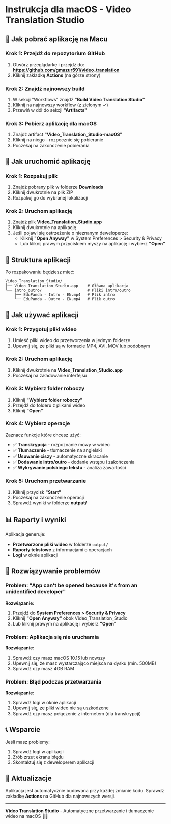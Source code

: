 # Instrukcja dla macOS - Video Translation Studio

## 🍎 Jak pobrać aplikację na Macu

### Krok 1: Przejdź do repozytorium GitHub
1. Otwórz przeglądarkę i przejdź do: **https://github.com/gmazur591/video_translation**
2. Kliknij zakładkę **Actions** (na górze strony)

### Krok 2: Znajdź najnowszy build
1. W sekcji "Workflows" znajdź **"Build Video Translation Studio"**
2. Kliknij na najnowszy workflow (z zielonym ✓)
3. Przewiń w dół do sekcji **"Artifacts"**

### Krok 3: Pobierz aplikację dla macOS
1. Znajdź artifact **"Video_Translation_Studio-macOS"**
2. Kliknij na niego - rozpocznie się pobieranie
3. Poczekaj na zakończenie pobierania

## 🚀 Jak uruchomić aplikację

### Krok 1: Rozpakuj plik
1. Znajdź pobrany plik w folderze **Downloads**
2. Kliknij dwukrotnie na plik ZIP
3. Rozpakuj go do wybranej lokalizacji

### Krok 2: Uruchom aplikację
1. Znajdź plik **Video_Translation_Studio.app**
2. Kliknij dwukrotnie na aplikację
3. Jeśli pojawi się ostrzeżenie o nieznanym deweloperze:
   - Kliknij **"Open Anyway"** w System Preferences > Security & Privacy
   - Lub kliknij prawym przyciskiem myszy na aplikację i wybierz **"Open"**

## 📁 Struktura aplikacji

Po rozpakowaniu będziesz mieć:
```
Video_Translation_Studio/
├── Video_Translation_Studio.app    # Główna aplikacja
└── intro_outro/                    # Pliki intro/outro
    ├── EduPanda - Intro - EN.mp4   # Plik intro
    └── EduPanda - Outro - EN.mp4   # Plik outro
```

## 🎯 Jak używać aplikacji

### Krok 1: Przygotuj pliki wideo
1. Umieść pliki wideo do przetworzenia w jednym folderze
2. Upewnij się, że pliki są w formacie MP4, AVI, MOV lub podobnym

### Krok 2: Uruchom aplikację
1. Kliknij dwukrotnie na **Video_Translation_Studio.app**
2. Poczekaj na załadowanie interfejsu

### Krok 3: Wybierz folder roboczy
1. Kliknij **"Wybierz folder roboczy"**
2. Przejdź do folderu z plikami wideo
3. Kliknij **"Open"**

### Krok 4: Wybierz operacje
Zaznacz funkcje które chcesz użyć:
- ✅ **Transkrypcja** - rozpoznanie mowy w wideo
- ✅ **Tłumaczenie** - tłumaczenie na angielski
- ✅ **Usuwanie ciszy** - automatyczne skracanie
- ✅ **Dodawanie intro/outro** - dodanie wstępu i zakończenia
- ✅ **Wykrywanie polskiego tekstu** - analiza zawartości

### Krok 5: Uruchom przetwarzanie
1. Kliknij przycisk **"Start"**
2. Poczekaj na zakończenie operacji
3. Sprawdź wyniki w folderze **output/**

## 📊 Raporty i wyniki

Aplikacja generuje:
- **Przetworzone pliki wideo** w folderze `output/`
- **Raporty tekstowe** z informacjami o operacjach
- **Logi** w oknie aplikacji

## 🔧 Rozwiązywanie problemów

### Problem: "App can't be opened because it's from an unidentified developer"
**Rozwiązanie:**
1. Przejdź do **System Preferences > Security & Privacy**
2. Kliknij **"Open Anyway"** obok Video_Translation_Studio
3. Lub kliknij prawym na aplikację i wybierz **"Open"**

### Problem: Aplikacja się nie uruchamia
**Rozwiązanie:**
1. Sprawdź czy masz macOS 10.15 lub nowszy
2. Upewnij się, że masz wystarczająco miejsca na dysku (min. 500MB)
3. Sprawdź czy masz 4GB RAM

### Problem: Błąd podczas przetwarzania
**Rozwiązanie:**
1. Sprawdź logi w oknie aplikacji
2. Upewnij się, że pliki wideo nie są uszkodzone
3. Sprawdź czy masz połączenie z internetem (dla transkrypcji)

## 📞 Wsparcie

Jeśli masz problemy:
1. Sprawdź logi w aplikacji
2. Zrób zrzut ekranu błędu
3. Skontaktuj się z deweloperem aplikacji

## 🔄 Aktualizacje

Aplikacja jest automatycznie budowana przy każdej zmianie kodu. Sprawdź zakładkę **Actions** na GitHub dla najnowszych wersji.

---

**Video Translation Studio** - Automatyczne przetwarzanie i tłumaczenie wideo na macOS 🍎✨ 